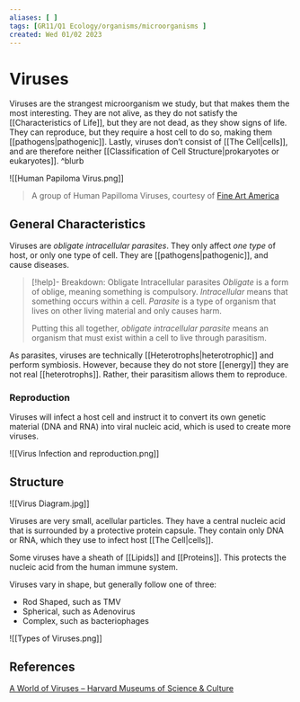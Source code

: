 ```yaml
---
aliases: [ ]
tags: [GR11/Q1 Ecology/organisms/microorganisms ]
created: Wed 01/02 2023
---
```

# Viruses
Viruses are the strangest microorganism we study, but that makes them the most interesting. They are not alive, as they do not satisfy the [[Characteristics of Life]], but they are not dead, as they show signs of life. They can reproduce, but they require a host cell to do so, making them [[pathogens|pathogenic]]. Lastly, viruses don’t consist of [[The Cell|cells]], and are therefore neither [[Classification of Cell Structure|prokaryotes or eukaryotes]].  ^blurb

![[Human Papiloma Virus.png]]
> A group of Human Papilloma Viruses, courtesy of [Fine Art America](https://fineartamerica.com/featured/3-human-papilloma-virus-kateryna-konscience-photo-library.html)

## General Characteristics
Viruses are *obligate intracellular parasites*. They only affect *one type* of host, or only one type of cell. They are [[pathogens|pathogenic]], and cause diseases. 

> [!help]- Breakdown: Obligate Intracellular parasites
> *Obligate* is a form of oblige, meaning something is compulsory.
> *Intracellular* means that something occurs within a cell.
> *Parasite* is a type of organism that lives on other living material and only causes harm. 
>
> Putting this all together, *obligate intracellular parasite* means an organism that must exist within a cell to live through parasitism. 

As parasites, viruses are technically [[Heterotrophs|heterotrophic]] and perform symbiosis. However, because they do not store [[energy]] they are not real [[heterotrophs]]. Rather, their parasitism allows them to reproduce. 

### Reproduction
Viruses will infect a host cell and instruct it to convert its own genetic material (DNA and RNA) into viral nucleic acid, which is used to create more viruses. 

![[Virus Infection and reproduction.png]]

## Structure
![[Virus Diagram.jpg]]

Viruses are very small, acellular particles. They have a central nucleic acid that is surrounded by a protective protein capsule. They contain only DNA or RNA, which they use to infect host [[The Cell|cells]]. 

Some viruses have a sheath of [[Lipids]] and [[Proteins]]. This protects the nucleic acid from the human immune system. 

Viruses vary in shape, but generally follow one of three:
- Rod Shaped, such as TMV
- Spherical, such as Adenovirus
- Complex, such as bacteriophages

![[Types of Viruses.png]]

## References
[A World of Viruses – Harvard Museums of Science & Culture](https://hmsc.harvard.edu/online-exhibits/world-viruses/)